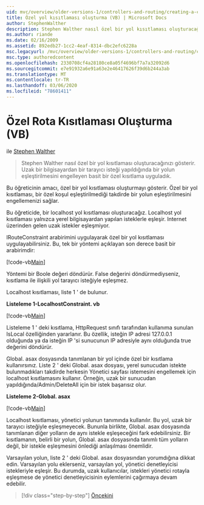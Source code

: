 ```yaml
---
uid: mvc/overview/older-versions-1/controllers-and-routing/creating-a-custom-route-constraint-vb
title: Özel yol kısıtlaması oluşturma (VB) | Microsoft Docs
author: StephenWalther
description: Stephen Walther nasıl özel bir yol kısıtlaması oluşturacağınızı gösterir. Bir yolun w ile eşleştirilmesini engelleyen basit bir özel kısıtlama uyguladık...
ms.author: riande
ms.date: 02/16/2009
ms.assetid: 892edb27-1cc2-4eaf-8314-dbc2efc6228a
msc.legacyurl: /mvc/overview/older-versions-1/controllers-and-routing/creating-a-custom-route-constraint-vb
msc.type: authoredcontent
ms.openlocfilehash: 2330708cf4a28180ce8a05f4696bf7a7a32092d6
ms.sourcegitcommit: e7e91932a6e91a63e2e46417626f39d6b244a3ab
ms.translationtype: MT
ms.contentlocale: tr-TR
ms.lasthandoff: 03/06/2020
ms.locfileid: "78601411"
---
```

# <a name="creating-a-custom-route-constraint-vb"></a>Özel Rota Kısıtlaması Oluşturma (VB)

ile [Stephen Walther](https://github.com/StephenWalther)

> Stephen Walther nasıl özel bir yol kısıtlaması oluşturacağınızı gösterir. Uzak bir bilgisayardan bir tarayıcı isteği yapıldığında bir yolun eşleştirilmesini engelleyen basit bir özel kısıtlama uyguladık.

Bu öğreticinin amacı, özel bir yol kısıtlaması oluşturmayı gösterir. Özel bir yol kısıtlaması, bir özel koşul eşleştirilmediği takdirde bir yolun eşleştirilmesini engellemenizi sağlar.

Bu öğreticide, bir localhost yol kısıtlaması oluşturacağız. Localhost yol kısıtlaması yalnızca yerel bilgisayardan yapılan isteklerle eşleşir. Internet üzerinden gelen uzak istekler eşleşmiyor.

IRouteConstraint arabirimini uygulayarak özel bir yol kısıtlaması uygulayabilirsiniz. Bu, tek bir yöntemi açıklayan son derece basit bir arabirimdir:

[!code-vb[Main](creating-a-custom-route-constraint-vb/samples/sample1.vb)]

Yöntemi bir Boole değeri döndürür. False değerini döndürmediyseniz, kısıtlama ile ilişkili yol tarayıcı isteğiyle eşleşmez.

Localhost kısıtlaması, liste 1 ' de bulunur.

**Listeleme 1-LocalhostConstraint. vb**

[!code-vb[Main](creating-a-custom-route-constraint-vb/samples/sample2.vb)]

Listeleme 1 ' deki kısıtlama, HttpRequest sınıfı tarafından kullanıma sunulan IsLocal özelliğinden yararlanır. Bu özellik, isteğin IP adresi 127.0.0.1 olduğunda ya da isteğin IP 'si sunucunun IP adresiyle aynı olduğunda true değerini döndürür.

Global. asax dosyasında tanımlanan bir yol içinde özel bir kısıtlama kullanırsınız. Liste 2 ' deki Global. asax dosyası, yerel sunucudan istekte bulunmadıkları takdirde herkesin Yönetici sayfası istemesini engellemek için localhost kısıtlamasını kullanır. Örneğin, uzak bir sunucudan yapıldığında/Admin/DeleteAll için bir istek başarısız olur.

**Listeleme 2-Global. asax**

[!code-vb[Main](creating-a-custom-route-constraint-vb/samples/sample3.vb)]

Localhost kısıtlaması, yönetici yolunun tanımında kullanılır. Bu yol, uzak bir tarayıcı isteğiyle eşleşmeyecek. Bununla birlikte, Global. asax dosyasında tanımlanan diğer yolların de aynı istekle eşleşeceğini fark edebilirsiniz. Bir kısıtlamanın, belirli bir yolun, Global. asax dosyasında tanımlı tüm yolların değil, bir istekle eşleşmesini önlediği anlaşılması önemlidir.

Varsayılan yolun, liste 2 ' deki Global. asax dosyasından yorumdığına dikkat edin. Varsayılan yolu eklerseniz, varsayılan yol, yönetici denetleyicisi istekleriyle eşleşir. Bu durumda, uzak kullanıcılar, istekleri yönetici rotayla eşleşmese de yönetici denetleyicisinin eylemlerini çağırmaya devam edebilir.

> [!div class="step-by-step"]
> [Öncekini](creating-a-route-constraint-vb.md)
